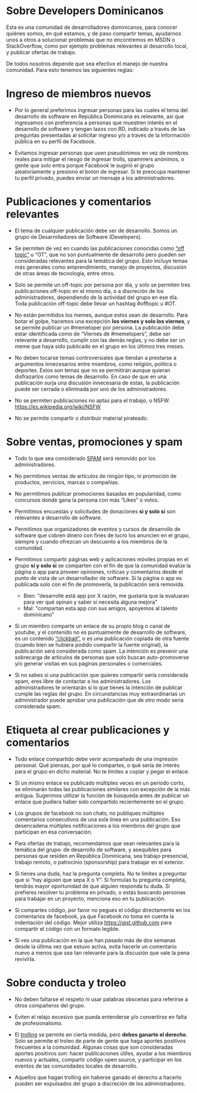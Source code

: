 # Sobre Developers Dominicanos

Esta es una comunidad de desarrolladores dominicanos, para conocer quiénes somos, en qué estamos, y de paso compartir temas, ayudarnos unos a otros a solucionar problemas que no encontremos en MSDN o StackOverflow, como por ejemplo problemas relevantes al desarrollo local, y publicar ofertas de trabajo.

De todos nosotros depende que sea efectivo el manejo de nuestra comunidad. Para esto tenemos las siguientes reglas:

# Ingreso de miembros nuevos

* Por lo general preferimos ingresar personas para las cuales el tema del desarrollo de software en República Dominicana es relevante, así que ingresamos con preferencia a personas que muestren interés en el desarrollo de software y tengan lazos con RD, indicado a través de las preguntas presentadas al solicitar ingreso y/o a través de la información pública en su perfil de Facebook.

* Evitamos ingresar personas que usen pseudónimos en vez de nombres reales para mitigar el riesgo de ingresar trolls, spammers anónimos, o gente que solo entra porque Facebook le sugirió el grupo aleatoriamente y presionó el botón de ingresar. Si te preocupa mantener tu perfil privado, puedes enviar un mensaje a los administradores.

# Publicaciones y comentarios relevantes

* El tema de cualquier publicación debe ser de desarrollo. Somos un grupo de Desarrolladores de Software (Developers).

* Se permiten de vez en cuando las publicaciones conocidas como [“off topic”](https://es.wikipedia.org/wiki/Off_topic) u “OT”, que no son puntualmente de desarrollo pero pueden ser consideradas relevantes para la temática del grupo. Esto incluye temas más generales como emprendimiento, manejo de proyectos, discusión de otras áreas de tecnología, entre otros. 

* Solo se permite un off-topic por persona por día, y solo se permiten tres publicaciones off-topic en el mismo día, o a discreción de los administradores, dependiendo de la actividad del grupo en ese día. Toda publicación off-topic debe llevar un hashtag #offtopic u #OT.

* No están permitidos los memes, aunque estos sean de desarrollo. Para botar el golpe, hacemos una excepción **los viernes y solo los viernes**, y se permite publicar un ‪#memeloper‬ por persona. La publicación debe estar identificada como de “Viernes de #memelopers”, debe ser relevante a desarrollo, cumplir con las demás reglas, y no debe ser un meme que haya sido publicado en el grupo en los últimos tres meses.

* No deben tocarse temas controversiales que tiendan a prestarse a argumentos innecesarios entre miembros, como religión, política o deportes. Estos son temas que no se permitirán aunque quieran disfrazarlos como temas de desarrollo. En caso de que en una publicación surja una discusión innecesaria de estas, la publicación puede ser cerrada o eliminada por uno de los administradores.

* No se permiten publicaciones no aptas para el trabajo, o NSFW. https://es.wikipedia.org/wiki/NSFW

* No se permite compartir o distribuir material pirateado.

# Sobre ventas, promociones y spam

* Todo lo que sea considerado [SPAM](https://es.wikipedia.org/wiki/Spam) será removido por los administradores.

* No permitimos ventas de artículos de ningún tipo, ni promoción de productos, servicios, marcas o compañías.

* No permitimos publicar promociones basadas en popularidad, como concursos donde gana la persona con más “Likes” o votos.

* Permitimos encuestas y solicitudes de donaciones **si y solo si** son relevantes a desarrollo de software.

* Permitimos que organizadores de eventos y cursos de desarrollo de software que cobren dinero con fines de lucro los anuncien en el grupo, siempre y cuando ofrezcan un descuento a los miembros de la comunidad.

* Permitimos compartir páginas web y aplicaciones móviles propias en el grupo **si y solo si** se comparten con el fin de que la comunidad evalúe la página o app para proveer opiniones, críticas y comentarios desde el punto de vista de un desarrollador de software. Si la página o app es publicada solo con el fin de promoverla, la publicación será removida.
    * Bien: "desarrollé está app por X razón, me gustaría que la evaluaran para ver qué opinan y saber si necesita alguna mejora"
    * Mal: "compartan esta app con sus amigos, apoyemos al talento dominicano"

* Si un miembro comparte un enlace de su propio blog o canal de youtube, y el contenido no es puntualmente de desarrollo de software, es un contenido [“clickbait”](https://es.wikipedia.org/wiki/Clickbait), o es una publicación copiada de otra fuente (cuando bien se hubiera podido compartir la fuente original), la publicación será considerada como spam. La intención es prevenir una sobrecarga de artículos de personas que solo buscan auto-promoverse y/o generar visitas en sus páginas personales o comerciales.

* Si no sabes si una publicación que quieres compartir sería considerada spam, eres libre de contactar a los administradores. Los administradores te orientarán si lo que tienes la intención de publicar cumple las reglas del grupo. En circunstancias muy extraordinarias un administrador puede aprobar una publicación que de otro modo sería considerada spam.

# Etiqueta al crear publicaciones y comentarios

* Todo enlace compartido debe venir acompañado de una impresión personal. Qué piensas, por qué lo compartes, o qué sería de interés para el grupo en dicho material. No te limites a copiar y pegar el enlace.

* Si un mismo enlace es publicado múltiples veces en un período corto, se eliminarán todas las publicaciones similares con excepción de la más antigua. Sugerimos utilizar la función de búsqueda antes de publicar un enlace que pudiera haber sido compartido recientemente en el grupo.

* Los grupos de facebook no son chats, no publiques múltiples comentarios consecutivos de una sola línea en una publicación. Eso desencadena múltiples notificaciones a los miembros del grupo que participan en esa conversación.

* Para ofertas de trabajo, recomendamos que sean relevantes para la temática del grupo: de desarrollo de software, y asequibles para personas que residen en República Dominicana, sea trabajo presencial, trabajo remoto, o patrocinio (sponsorship) para trabajar en el exterior.

* Si tienes una duda, haz la pregunta completa. No te limites a preguntar que si “hay alguien que sepa X o Y”. Si formulas tu pregunta completa, tendrás mayor oportunidad de que alguien responda tu duda. Si prefieres resolver tu problema en privado, o estás buscando personas para trabajar en un proyecto, menciona eso en tu publicación.

* Si compartes código, por favor no pegues el código directamente en los comentarios de facebook, ya que Facebook no toma en cuenta la indentación del código. Mejor utiliza https://gist.github.com para compartir el código con un formato legible.

* Si ves una publicación en la que han pasado más de dos semanas desde la última vez que estuvo activa, evita hacerle un comentario nuevo a menos que sea tan relevante para la discusión que vale la pena revivirla.

# Sobre conducta y troleo

* No deben faltarse el respeto ni usar palabras obscenas para referirse a otros compañeros del grupo.

* Eviten el relajo excesivo que pueda entenderse y/o convertirse en falta de profesionalismo.

* El [trolling](https://es.wikipedia.org/wiki/Trol_(Internet)) se permite en cierta medida, pero **debes ganarte el derecho**. Solo se permite el troleo de parte de gente que haga aportes positivos frecuentes a la comunidad. Algunas cosas que son consideradas aportes positivos son: hacer publicaciones útiles, ayudar a los miembros nuevos y actuales, compartir código open source, y participar en los eventos de las comunidades locales de desarrollo.

* Aquellos que hagan trolling sin haberse ganado el derecho a hacerlo pueden ser expulsados del grupo a discreción de los administradores.
